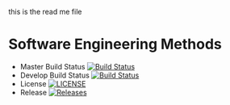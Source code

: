 this is the read me file

# Software Engineering Methods
- Master Build Status [![Build Status](https://travis-ci.com/owensrory16/sem.svg?branch=master)](https://travis-ci.com/owensrory16/sem)
- Develop Build Status [![Build Status](https://travis-ci.org/owensrory16/sem.svg?branch=develop)](https://travis-ci.org/owensrory16/sem)
- License [![LICENSE](https://img.shields.io/github/license/owensrory16/sem.svg?style=flat-square)](https://github.com/kevin-chalmers/sem/blob/master/LICENSE)
- Release [![Releases](https://img.shields.io/github/release/owensrory16/sem/all.svg?style=flat-square)](https://github.com/kevin-chalmers/sem/releases)